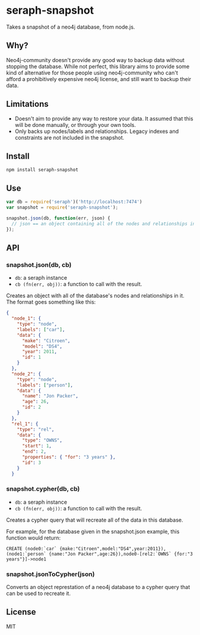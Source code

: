 # seraph-snapshot

Takes a snapshot of a neo4j database, from node.js.

## Why?

Neo4j-community doesn't provide any good way to backup data without stopping the
database. While not perfect, this library aims to provide some kind of alternative
for those people using neo4j-community who can't afford a prohibitively expensive
neo4j license, and still want to backup their data. 

## Limitations

* Doesn't aim to provide any way to restore your data. It assumed that this will
be done manually, or through your own tools. 
* Only backs up nodes/labels and relationships. Legacy indexes and constraints
  are not included in the snapshot.

## Install

```
npm install seraph-snapshot
```

## Use

```javascript
var db = require('seraph')('http://localhost:7474')
var snapshot = require('seraph-snapshot');

snapshot.json(db, function(err, json) {
  // json == an object containing all of the nodes and relationships in the database
});
```

## API

### snapshot.json(db, cb)

* `db`: a seraph instance
* `cb (fn(err, obj))`: a function to call with the result.

Creates an object with all of the database's nodes and relationships in it. The
format goes something like this:

```json
{
  "node_1": {
    "type": "node",
    "labels": ["car"],
    "data": {
      "make": "Citroen",
      "model": "DS4",
      "year": 2011,
      "id": 1
    }
  },
  "node_2": {
    "type": "node",
    "labels": ["person"],
    "data": {
      "name": "Jon Packer",
      "age": 26,
      "id": 2
    }
  },
  "rel_1": {
    "type": "rel",
    "data": {
      "type": "OWNS",
      "start": 1,
      "end": 2,
      "properties": { "for": "3 years" },
      "id": 3
    }
  }
```

### snapshot.cypher(db, cb)

* `db`: a seraph instance
* `cb (fn(err, obj))`: a function to call with the result.

Creates a cypher query that will recreate all of the data in this database.

For example, for the database given in the snapshot.json example, this function would
return:

```cypher
CREATE (node0:`car` {make:"Citroen",model:"DS4",year:2011}),(node1:`person` {name:"Jon Packer",age:26}),node0-[rel2:`OWNS` {for:"3 years"}]->node1
```

### snapshot.jsonToCypher(json)

Converts an object represtation of a neo4j database to a cypher query that can
be used to recreate it.


## License

MIT
